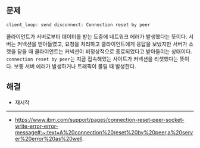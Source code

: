 ## 문제
```
client_loop: send disconnect: Connection reset by peer
```
클라이언트가 서버로부터 데이터를 받는 도중에 네트워크 에러가 발생했다는 뜻이다. 
서버는 커넥션을 받아들였고, 요청을 처리하고 클라이언트에게 응답을 보냈지만 서버가 소켓을 닫을 때 클라이언트는 커넥션이 비정상적으로 종료되었다고 받아들이는 상태이다. 
`connection reset by peer`는 지금 접속해있는 사이트가 커넥션을 리셋했다는 뜻이다. 보통 서버 에러가 발생하거나 트래픽이 몰릴 때 발생한다. 

## 해결
- 재시작

--- 


- https://www.ibm.com/support/pages/connection-reset-peer-socket-write-error-error-message#:~:text=A%20connection%20reset%20by%20peer,a%20server%20error%20as%20well.
